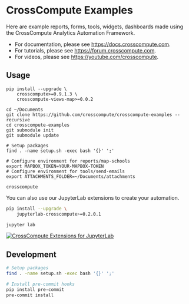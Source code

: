 # CrossCompute Examples

Here are example reports, forms, tools, widgets, dashboards made using the CrossCompute Analytics Automation Framework.

- For documentation, please see https://docs.crosscompute.com.
- For tutorials, please see https://forum.crosscompute.com.
- For videos, please see https://youtube.com/crosscompute.

## Usage

```
pip install --upgrade \
    crosscompute>=0.9.1.3 \
    crosscompute-views-map>=0.0.2

cd ~/Documents
git clone https://github.com/crosscompute/crosscompute-examples --recursive
cd crosscompute-examples
git submodule init
git submodule update

# Setup packages
find . -name setup.sh -exec bash '{}' ';'

# Configure environment for reports/map-schools
export MAPBOX_TOKEN=YOUR-MAPBOX-TOKEN
# Configure environment for tools/send-emails
export ATTACHMENTS_FOLDER=~/Documents/attachments

crosscompute
```

You can also use our JupyterLab extensions to create your automation.

```bash
pip install --upgrade \
    jupyterlab-crosscompute>=0.2.0.1

jupyter lab
```

[![CrossCompute Extensions for JupyterLab](https://i.ytimg.com/vi_webp/zFuaJG_39r4/maxresdefault.webp)](https://www.youtube.com/watch?v=zFuaJG_39r4)

## Development

```bash
# Setup packages
find . -name setup.sh -exec bash '{}' ';'

# Install pre-commit hooks
pip install pre-commit
pre-commit install
```
